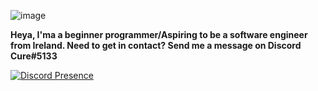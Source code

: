 ![image](https://user-images.githubusercontent.com/86529363/124513990-eaad5c80-ddd3-11eb-986c-49d9aef5ad67.png)


**Heya, I'ma a beginner programmer/Aspiring to be a software engineer from Ireland.
Need to get in contact? Send me a message on Discord Cure#5133**


[![Discord Presence](https://lanyard-profile-readme.vercel.app/api/767406118192152596)](https://discord.com/users/767406118192152596)





